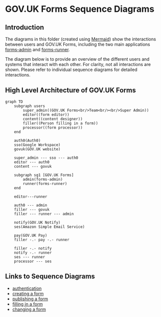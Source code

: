 # GOV.UK Forms Sequence Diagrams 

## Introduction

The diagrams in this folder (created using [Mermaid](https://docs.github.com/en/get-started/writing-on-github/working-with-advanced-formatting/creating-diagrams#creating-mermaid-diagrams)) show the interactions between users and GOV.UK Forms, including the two main applications [forms-admin](https://github.com/alphagov/forms-admin) and [forms-runner](https://github.com/alphagov/forms-runner).

The diagram below is to provide an overview of the different users and systems that interact with each other. For clarity, not all interactions are shown. Please refer to individual sequence diagrams for detailed interactions.

## High Level Architecture of GOV.UK Forms

```mermaid
graph TD
    subgraph users
        super_admin((GOV.UK Forms<br/>Team<br/><br/>Super Admin))
        editor((form editor))
        content((content designer))
        filler((Person filling in a form))
        processor((form processor))
    end

    auth0(Auth0)
    sso(Google Workspace)
    govuk(GOV.UK website)

    super_admin --- sso --- auth0
    editor --- auth0
    content --- govuk

    subgraph sg1 [GOV.UK Forms]
        admin(forms-admin)
        runner(forms-runner)
    end

    editor---runner

    auth0 --- admin
    filler --- govuk
    filler --- runner --- admin

    notify(GOV.UK Notify)
    ses(Amazon Simple Email Service)

    pay(GOV.UK Pay)
    filler -.- pay -.- runner

    filler -.- notify
    notify -.- runner
    ses --- runner
    processor --- ses
```

## Links to Sequence Diagrams

* [authentication](authentication.md)
* [creating a form](creating-a-form.md)
* [publishing a form](publishing-a-form.md)
* [filling in a form](filling-in-a-form.md)
* [changing a form](changing-a-form.md)

